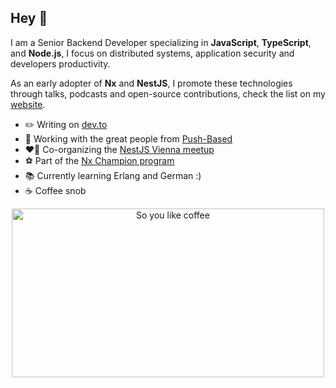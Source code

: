 ## Hey 👋

I am a Senior Backend Developer specializing in **JavaScript**, **TypeScript**, and **Node.js**, I focus on distributed systems, application security and developers productivity.

As an early adopter of **Nx** and **NestJS**, I promote these technologies through talks, podcasts and open-source contributions, check the list on my [website].

- ✏️ Writing on [dev.to]
- 💪 Working with the great people from [Push-Based]
- ❤️‍🔥 Co-organizing the [NestJS Vienna meetup](http://meetup.com/nestjs-vienna/)
- ⚽️ Part of the [Nx Champion program](https://nx.dev/community)
- 📚 Currently learning Erlang and German :)
- ☕️ Coffee snob

[website]: https://getlarge.eu
[dev.to]: https://dev.to/getlarge
[Push-Based]: https://push-based.io

<p align="center">
  <img src="https://github.com/user-attachments/assets/79edab3c-71ca-4add-a33b-2804ac24b582" alt="So you like coffee" width="500" height="270"/>  
</p>

